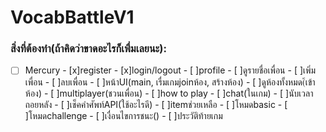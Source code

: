 
# VocabBattleV1
### สิ่งที่ต้องทำ(ถ้าคิดว่าขาดอะไรก็เพื่มเลยนะ):
   - [ ] Mercury
    - [x]register
    - [x]login/logout
    - [ ]profile
    - [ ]ดูรายชื่อเพื่อน
    - [ ]เพิ่มเพื่อน
    - [ ]ลบเพื่อน
    - [ ]หน้าUI(main, เรื่มเกมjoinห้อง, สร้างห้อง)
    - [ ]ดูห้องทั้งหมด(้เข้าห้อง)
    - [ ]multiplayer(ชวนเพื่อน)
    - [ ]how to play
    - [ ]chat(ในเกม)
    - [ ]นับเวลาถอยหลัง
    - [ ]เช็คคำศัพท์API(ใช้อะไรดี)
    - [ ]itemช่วยเหลือ
    - [ ]โหมดbasic
    - [ ]โหมดchallenge
    - [ ]เงื่อนไขการชนะ()
    - [ ]ประวัติท้ายเกม

